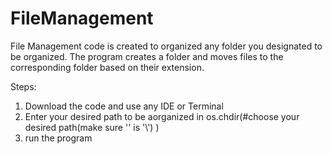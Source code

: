 # FileManagement
File Management code is created to organized any folder you designated to be organized. The program creates a folder and moves files to the corresponding folder based on their extension.

Steps: 
1. Download the code and use any IDE or Terminal
2. Enter your desired path to be aorganized in os.chdir(#choose your desired path(make sure '\' is '\\') )
3. run the program
